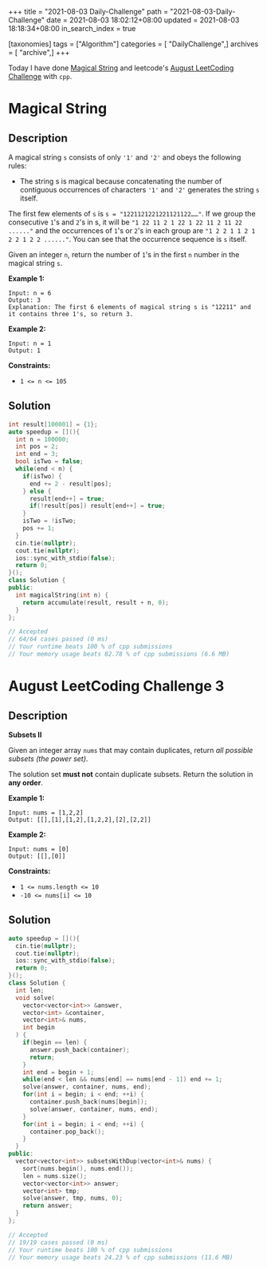 +++
title = "2021-08-03 Daily-Challenge"
path = "2021-08-03-Daily-Challenge"
date = 2021-08-03 18:02:12+08:00
updated = 2021-08-03 18:18:34+08:00
in_search_index = true

[taxonomies]
tags = ["Algorithm"]
categories = [ "DailyChallenge",]
archives = [ "archive",]
+++

Today I have done [Magical String](https://leetcode.com/problems/magical-string/description/) and leetcode's [August LeetCoding Challenge](https://leetcode.com/explore/challenge/card/july-leetcoding-challenge-2021/612/week-5-july-29th-july-31st/3832/) with `cpp`.

<!-- more -->

# Magical String

## Description

A magical string `s` consists of only `'1'` and `'2'` and obeys the following rules:

- The string s is magical because concatenating the number of contiguous occurrences of characters `'1'` and `'2'` generates the string `s` itself.

The first few elements of `s` is `s = "1221121221221121122……"`. If we group the consecutive `1`'s and `2`'s in s, it will be `"1 22 11 2 1 22 1 22 11 2 11 22 ......"` and the occurrences of `1`'s or `2`'s in each group are `"1 2 2 1 1 2 1 2 2 1 2 2 ......"`. You can see that the occurrence sequence is `s` itself.

Given an integer `n`, return the number of `1`'s in the first `n` number in the magical string `s`.

 

**Example 1:**

```
Input: n = 6
Output: 3
Explanation: The first 6 elements of magical string s is "12211" and it contains three 1's, so return 3.
```

**Example 2:**

```
Input: n = 1
Output: 1
```

 

**Constraints:**

- `1 <= n <= 105`

## Solution

``` cpp
int result[100001] = {1};
auto speedup = [](){
  int n = 100000;
  int pos = 2;
  int end = 3;
  bool isTwo = false;
  while(end < n) {
    if(isTwo) {
      end += 2 - result[pos];
    } else {
      result[end++] = true;
      if(!result[pos]) result[end++] = true;
    }
    isTwo = !isTwo;
    pos += 1;
  }
  cin.tie(nullptr);
  cout.tie(nullptr);
  ios::sync_with_stdio(false);
  return 0;
}();
class Solution {
public:
  int magicalString(int n) {
    return accumulate(result, result + n, 0);
  }
};

// Accepted
// 64/64 cases passed (0 ms)
// Your runtime beats 100 % of cpp submissions
// Your memory usage beats 82.78 % of cpp submissions (6.6 MB)
```

# August LeetCoding Challenge 3

## Description

**Subsets II**

Given an integer array `nums` that may contain duplicates, return *all possible subsets (the power set)*.

The solution set **must not** contain duplicate subsets. Return the solution in **any order**.

 

**Example 1:**

```
Input: nums = [1,2,2]
Output: [[],[1],[1,2],[1,2,2],[2],[2,2]]
```

**Example 2:**

```
Input: nums = [0]
Output: [[],[0]]
```

 

**Constraints:**

- `1 <= nums.length <= 10`
- `-10 <= nums[i] <= 10`


## Solution

``` cpp
auto speedup = [](){
  cin.tie(nullptr);
  cout.tie(nullptr);
  ios::sync_with_stdio(false);
  return 0;
}();
class Solution {
  int len;
  void solve(
    vector<vector<int>> &answer,
    vector<int> &container,
    vector<int>& nums,
    int begin
  ) {
    if(begin == len) {
      answer.push_back(container);
      return;
    }
    int end = begin + 1;
    while(end < len && nums[end] == nums[end - 1]) end += 1;
    solve(answer, container, nums, end);
    for(int i = begin; i < end; ++i) {
      container.push_back(nums[begin]);
      solve(answer, container, nums, end);
    }
    for(int i = begin; i < end; ++i) {
      container.pop_back();
    }
  }
public:
  vector<vector<int>> subsetsWithDup(vector<int>& nums) {
    sort(nums.begin(), nums.end());
    len = nums.size();
    vector<vector<int>> answer;
    vector<int> tmp;
    solve(answer, tmp, nums, 0);
    return answer;
  }
};

// Accepted
// 19/19 cases passed (0 ms)
// Your runtime beats 100 % of cpp submissions
// Your memory usage beats 24.23 % of cpp submissions (11.6 MB)
```